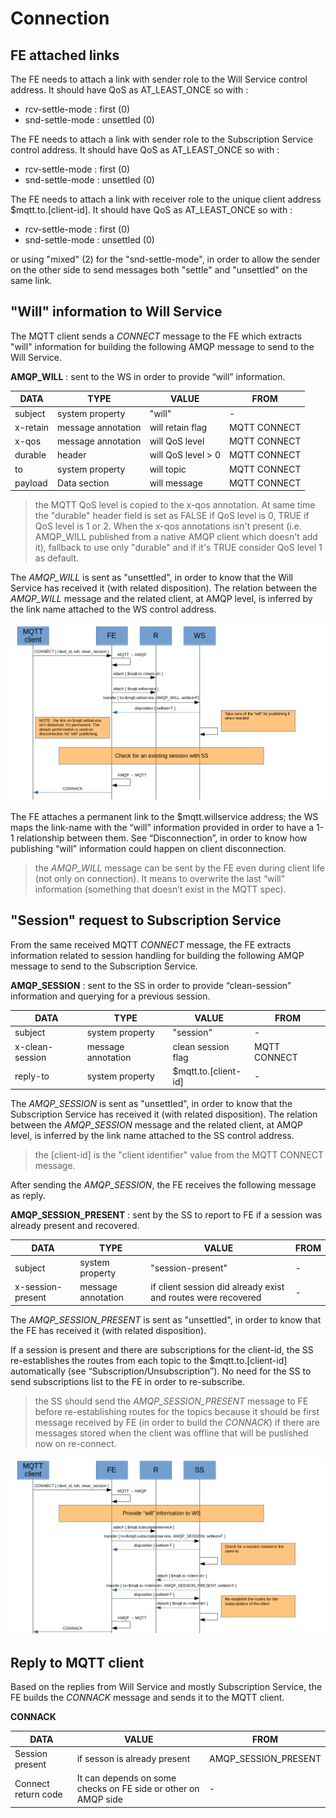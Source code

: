 # Connection

## FE attached links

The FE needs to attach a link with sender role to the Will Service control address. It should have QoS as AT_LEAST_ONCE so with :

* rcv-settle-mode : first (0)
* snd-settle-mode : unsettled (0)

The FE needs to attach a link with sender role to the Subscription Service control address. It should have QoS as AT_LEAST_ONCE so with :

* rcv-settle-mode : first (0)
* snd-settle-mode : unsettled (0)

The FE needs to attach a link with receiver role to the unique client address $mqtt.to.[client-id]. It should have QoS as AT_LEAST_ONCE so with :

* rcv-settle-mode : first (0)
* snd-settle-mode : unsettled (0)

or using "mixed" (2) for the "snd-settle-mode", in order to allow the sender on the other side to send messages both "settle" and "unsettled" on the same link.

## "Will" information to Will Service

The MQTT client sends a _CONNECT_ message to the FE which extracts "will" information for building the following AMQP message to send to the Will Service.

**AMQP_WILL** : sent to the WS in order to provide “will” information.

| DATA | TYPE | VALUE | FROM |
| ---- | ---- | ----- | ---- |
| subject | system property | "will" | - |
| x-retain | message annotation | will retain flag | MQTT CONNECT |
| x-qos | message annotation | will QoS level | MQTT CONNECT |
| durable | header | will QoS level > 0 | MQTT CONNECT |
| to | system property | will topic | MQTT CONNECT |
| payload | Data section | will message | MQTT CONNECT |

> the MQTT QoS level is copied to the x-qos annotation. At same time the "durable" header field is set as FALSE if QoS level is 0, TRUE if QoS level is 1 or 2. When the x-qos annotations isn't present (i.e. AMQP_WILL published from a native AMQP client which doesn't add it), fallback to use only "durable" and if it's TRUE consider QoS level 1 as default.

The _AMQP_WILL_ is sent as "unsettled", in order to know that the Will Service has received it (with related disposition).
The relation between the _AMQP_WILL_ message and the related client, at AMQP level, is inferred by the link name attached to the WS control address.

![Connect Will Service](../images/03_connect_ws.png)

The FE attaches a permanent link to the $mqtt.willservice address; the WS maps the link-name with the “will” information provided in order to have a 1-1 relationship between them. See “Disconnection”, in order to know how publishing “will” information could happen on client disconnection.

> the _AMQP_WILL_ message can be sent by the FE even during client life (not only on connection). It means to overwrite the last “will” information (something that doesn’t exist in the MQTT spec).

## "Session" request to Subscription Service

From the same received MQTT _CONNECT_ message, the FE extracts information related to session handling for building the following AMQP message to send to the Subscription Service.

**AMQP_SESSION** : sent to the SS in order to provide “clean-session” information and querying for a previous session.

| DATA | TYPE | VALUE | FROM |
| ---- | ---- | ----- | ---- |
| subject | system property | "session" | - |
| x-clean-session | message annotation | clean session flag | MQTT CONNECT |
| reply-to | system property | $mqtt.to.[client-id] | - |

The _AMQP_SESSION_ is sent as "unsettled", in order to know that the Subscription Service has received it (with related disposition).
The relation between the _AMQP_SESSION_ message and the related client, at AMQP level, is inferred by the link name attached to the SS control address.

> the [client-id] is the "client identifier" value from the MQTT CONNECT message.

After sending the _AMQP_SESSION_, the FE receives the following message as reply.

**AMQP_SESSION_PRESENT** : sent by the SS to report to FE if a session was already present and recovered.

| DATA | TYPE | VALUE | FROM |
| ---- | ---- | ----- | ---- |
| subject | system property | "session-present" | - |
| x-session-present | message annotation | if client session did already exist and routes were recovered | - |

The _AMQP_SESSION_PRESENT_ is sent as "unsettled", in order to know that the FE has received it (with related disposition).

If a session is present and there are subscriptions for the client-id, the SS re-establishes the routes from each topic to the $mqtt.to.[client-id] automatically (see “Subscription/Unsubscription”). No need for the SS to send subscriptions list to the FE in order to re-subscribe.

> the SS should send the _AMQP_SESSION_PRESENT_ message to FE before re-establishing routes for the topics because it should be first message received by FE (in order to build the _CONNACK_) if there are messages stored when the client was offline that will be puslished now on re-connect.

![Connect Subscription Service](../images/04_connect_ss.png)

## Reply to MQTT client

Based on the replies from Will Service and mostly Subscription Service, the FE builds the _CONNACK_ message and sends it to the MQTT client.

**CONNACK**

| DATA | VALUE | FROM |
| ---- | ----- | ---- |
| Session present | if sesson is already present | AMQP_SESSION_PRESENT  |
| Connect return code | It can depends on some checks on FE side or other on AMQP side | - |
